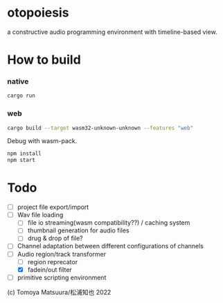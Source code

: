 # otopoiesis

a constructive audio programming environment with timeline-based view.


# How to build

### native
```sh
cargo run
```

### web

```sh
cargo build --target wasm32-unknown-unknown --features "web"
```

Debug with wasm-pack.

```sh
npm install
npm start
```

# Todo

- [ ] project file export/import
- [ ] Wav file loading
  - [ ] file io streaming(wasm compatibility??) / caching system
  - [ ] thumbnail generation for audio files
  - [ ] drug & drop of file?
- [ ] Channel adaptation between different configurations of channels
- [ ] Audio region/track transformer
  - [ ] region reprecator
  - [x] fadein/out filter
- [ ] primitive scripting environment

(c) Tomoya Matsuura/松浦知也 2022


